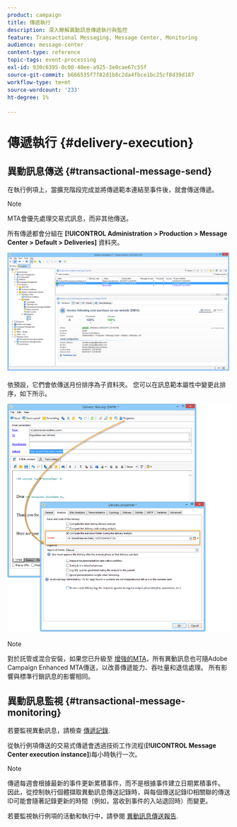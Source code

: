 ```yaml
---
product: campaign
title: 傳遞執行
description: 深入瞭解異動訊息傳遞執行與監控
feature: Transactional Messaging, Message Center, Monitoring
audience: message-center
content-type: reference
topic-tags: event-processing
exl-id: 930c6395-0c00-40ee-a925-3e0cae67c55f
source-git-commit: b666535f7f82d1b8c2da4fbce1bc25cf8d39d187
workflow-type: tm+mt
source-wordcount: '233'
ht-degree: 1%

---
```


# 傳遞執行 {#delivery-execution}



## 異動訊息傳送 {#transactional-message-send}

在執行例項上，當擴充階段完成並將傳遞範本連結至事件後，就會傳送傳遞。

>[!NOTE]
>
>MTA會優先處理交易式訊息，而非其他傳送。

所有傳遞都會分組在 **[!UICONTROL Administration > Production > Message Center > Default > Deliveries]** 資料夾。

![](assets/messagecenter_deliveries_execinstances_001.png)

依預設，它們會依傳送月份排序為子資料夾。 您可以在訊息範本屬性中變更此排序，如下所示。

![](assets/messagecenter_deliveries_properties_001.png)

>[!NOTE]
>
>對於託管或混合安裝，如果您已升級至 [增強的MTA](../../delivery/using/sending-with-enhanced-mta.md)，所有異動訊息也可隨Adobe Campaign Enhanced MTA傳送，以改善傳遞能力、吞吐量和退信處理。 所有影響與標準行銷訊息的影響相同。

## 異動訊息監視 {#transactional-message-monitoring}

若要監視異動訊息，請檢查 [傳遞記錄](../../delivery/using/delivery-dashboard.md#delivery-logs-and-history).

從執行例項傳送的交易式傳遞會透過技術工作流程(**[!UICONTROL Message Center execution instance]**)每小時執行一次。

>[!NOTE]
>
>傳遞每週會根據最新的事件更新累積事件，而不是根據事件建立日期累積事件。 因此，從控制執行個體擷取異動訊息傳送記錄時，與每個傳送記錄ID相關聯的傳送ID可能會隨著記錄更新的時間（例如，當收到事件的入站退回時）而變更。

<!--The transactional deliveries sent from the execution instance are synchronized back to the control instance as follows.

Let's take a [delivery template](../../message-center/using/introduction.md) labelled *Template_1*.

1. An event corresponding to *Template_1* is received on the execution instance.
1. The **Processing real time events** (rtEventsProcessing) workflow processes the event and searches for an existing delivery for the current month.

    >[!NOTE]
    >
    >If not found, a new delivery is created and the event is assigned to the new delivery.

1. The transactional email is sent and the delivery status changes to **[!UICONTROL Sent]**.
1. The **Message Center execution instance** (mcSync_mcExec) workflow retrieves the delivery logs from the execution instance and updates the delivery logs on the control instance.
1. The control instance searches for an existing delivery for week 40 (2020-09-28_Template_1).

    >[!NOTE]
    >
    >If not found, a new delivery is created.

1. The week after, an inbound bounce is received for the event.
1. The status of the event changes to **[!UICONTROL Delivery failed]**.
1. The **Message Center execution instance** (mcSync_mcExec) workflow retrieves the delivery logs from the execution instance and searches for a delivery for week 41 (2020-10-05_Template_1) to update the delivery logs. The delivery logs are then linked to a new delivery for the current week.

To summarize, the deliveries weekly accumulate the events based on the latest event update, and not on the event creation date.

Therefore, when extracting transactional messaging delivery logs from the control instance, the delivery ID associated with each delivery log ID changes every week.-->

若要監視執行例項的活動和執行中，請參閱 [異動訊息傳送報告](../../message-center/using/about-transactional-messaging-reports.md).
